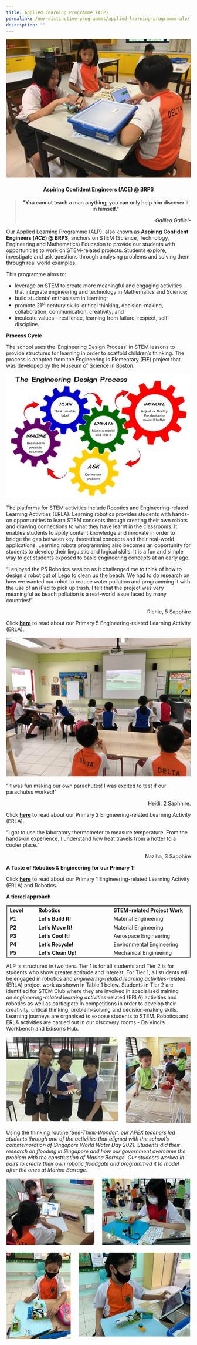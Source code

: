 ```yaml
---
title: Applied Learning Programme (ALP)
permalink: /our-distinctive-programmes/applied-learning-programme-alp/
description: ""
---
```

<img src="/images/Photo-1-6.jpg">
<h4 style="text-align: center;"><strong>Aspiring Confident Engineers (ACE) @ BRPS</strong></h4>
<blockquote>
<p style="text-align: center;"><span style="color: #000000;">"You cannot teach a man anything; you can only help him discover it in himself."</span></p>
<p style="text-align: right;"><span style="color: #000000;"><em>-Galileo Galilei-</em></span></p>
</blockquote>
<p>Our Applied Learning Programme (ALP), also known as&nbsp;<strong>Aspiring Confident Engineers (</strong><strong><em>ACE</em></strong><strong>) @ BRPS</strong>, anchors on STEM (Science, Technology, Engineering and Mathematics) Education to provide our students with opportunities to work on STEM-related projects. Students explore, investigate and ask questions through analysing problems and solving them through real world examples.</p>
<p>This programme aims to:</p>
<ul>
<li>leverage on STEM to create more meaningful and engaging activities that integrate engineering and technology in Mathematics and Science;</li>
<li>build students&rsquo; enthusiasm in learning;</li>
<li>promote 21<sup>st</sup>&nbsp;century skills ̶ critical thinking, decision-making, collaboration, communication, creativity; and</li>
<li>inculcate values &ndash; resilience, learning from failure, respect, self-discipline.</li>
</ul>
<p><strong>Process Cycle</strong></p>
<p>The school uses the &lsquo;Engineering Design Process&rsquo; in STEM lessons to provide structures for learning in order to scaffold children&rsquo;s thinking. The process is adopted from the Engineering is Elementary (EiE) project that was developed by the Museum of Science in Boston.</p>
<img src="/images/Capture-7.jpg">
<p>The platforms for STEM activities include Robotics and Engineering-related Learning Activities (ERLA). Learning robotics provides students with hands-on opportunities to learn STEM concepts through creating their own robots and drawing connections to what they have learnt in the classrooms. It enables students to apply content knowledge and innovate in order to bridge the gap between key theoretical concepts and their real-world applications. Learning robots programming also becomes an opportunity for students to develop their linguistic and logical skills. It is a fun and simple way to get students exposed to basic engineering concepts at an early age.</p>
<p>&ldquo;I enjoyed the P5 Robotics session as it challenged me to think of how to design a robot out of Lego to clean up the beach. We had to do research on how we wanted our robot to reduce water pollution and programming it with the use of an iPad to pick up trash. I felt that the project was very meaningful as beach pollution is a real-world issue faced by many countries!&rdquo;</p>
<p style="text-align: right;">Richie, 5 Sapphire</p>
<p>Click&nbsp;<strong><a href="/2021/04/28/engineering-related-learning-activities-erla-and-robotics/">here</a></strong>&nbsp;to read about our Primary 5 Engineering-related Learning Activity (ERLA).</p>
<img src="/images/ALP_2-1536x1152.jpg">
<p>&ldquo;It was fun making our own parachutes! I was excited to test if our parachutes worked!&rdquo;</p>
<p style="text-align: right;">Heidi, 2 Saphhire.</p>
<p>Click&nbsp;<strong><a href="/departments/junior-primary/">here</a></strong>&nbsp;to read about our Primary 2 Engineering-related Learning Activity (ERLA).</p>
<p>&ldquo;I got to use the laboratory thermometer to measure temperature. From the hands-on experience, I understand how heat travels from a hotter to a cooler place.&rdquo;</p>
<p style="text-align: right;">Naziha, 3 Sapphire</p>
<p><strong>A Taste of Robotics &amp; Engineering for our Primary 1!</strong></p>
<p>Click&nbsp;<strong><a href="/2021/10/06/a-taste-of-robotics-engineering-for-our-primary-1/">here</a></strong>&nbsp;to read about our Primary 1 Engineering-related Learning Activity (ERLA) and Robotics.</p>
<p><strong>A tiered approach</strong></p>
<table style="height: 144px; border-style: solid;">
<tbody>
<tr style="height: 18px;">
<td style="height: 18px; width: 76px;"><strong>Level</strong></td>
<td style="height: 18px; width: 246px;"><strong>Robotics</strong></td>
<td style="height: 18px; width: 246px;"><strong>STEM-related Project Work</strong></td>
</tr>
<tr style="height: 18px;">
<td style="height: 18px; width: 76px;"><strong>P1</strong></td>
<td style="height: 18px; width: 246px;"><strong>Let&rsquo;s Build It!</strong></td>
<td style="height: 18px; width: 246px;">Material Engineering</td>
</tr>
<tr style="height: 18px;">
<td style="height: 18px; width: 76px;"><strong>P2</strong></td>
<td style="height: 18px; width: 246px;"><strong>Let&rsquo;s Move It!</strong></td>
<td style="height: 18px; width: 246px;">Material Engineering</td>
</tr>
<tr style="height: 18px;">
<td style="height: 18px; width: 76px;"><strong>P3</strong></td>
<td style="height: 18px; width: 246px;"><strong>Let&rsquo;s Cool It!</strong></td>
<td style="height: 18px; width: 246px;">Aerospace Engineering</td>
</tr>
<tr style="height: 18px;">
<td style="height: 18px; width: 76px;"><strong>P4</strong></td>
<td style="height: 18px; width: 246px;"><strong>Let&rsquo;s Recycle!</strong></td>
<td style="height: 18px; width: 246px;">Environmental Engineering</td>
</tr>
<tr style="height: 18px;">
<td style="height: 18px; width: 76px;"><strong>P5</strong></td>
<td style="height: 18px; width: 246px;"><strong>Let&rsquo;s Clean Up!</strong></td>
<td style="height: 18px; width: 246px;">Mechanical Engineering</td>
</tr>
<tr style="height: 18px;">
<td style="height: 18px; width: 76px;"><strong>P6</strong></td>
<td style="height: 18px; width: 246px;">&nbsp;</td>
<td style="height: 18px; width: 246px;">Material &amp; Civil Engineering</td>
</tr>
</tbody>
</table>
<p>ALP is structured in two tiers. Tier 1 is for all students and Tier 2 is for students who show greater aptitude and interest. For Tier 1, all students will be engaged in robotics and&nbsp;<em>engineering-related learning activities</em>-related (ERLA) project work as shown in Table 1 below. Students in Tier 2 are identified for STEM Club where they are involved in specialised training on&nbsp;<em>engineering-related learning activities</em>-related (ERLA) activities and robotics as well as participate in competitions in order to develop their creativity, critical thinking, problem-solving and decision-making skills. Learning journeys are organised to expose students to STEM. Robotics and ERLA activities are carried out in our discovery rooms - Da Vinci&rsquo;s Workbench and Edison&rsquo;s Hub.</p>
<img src="/images/alp1.png">
<p>Using the thinking routine&nbsp;<em>&lsquo;See-Think-Wonder&rsquo;, our APEX teachers led students through one of the activities that aligned with the school&rsquo;s commemoration of Singapore World Water Day 2021. Students did their research on flooding in Singapore and how our government overcame the problem with the construction of Marina Barrage. Our students worked in pairs to create their own robotic floodgate and programmed it to model after the ones at Marina Barrage.</em></p>
<img src="/images/alp2.png">